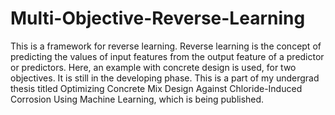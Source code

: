 # Multi-Objective-Reverse-Learning
This is a framework for reverse learning. Reverse learning is the concept of predicting the values of input features from the output feature of a predictor or predictors. Here, an example with concrete design is used, for two objectives. It is still in the developing phase.
This is a part of my undergrad thesis titled Optimizing Concrete Mix Design Against Chloride-Induced Corrosion Using Machine Learning, which is being published.
